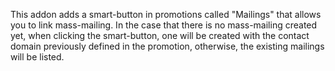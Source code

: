 This addon adds a smart-button in promotions called "Mailings" that
allows you to link mass-mailing. In the case that there is no
mass-mailing created yet, when clicking the smart-button, one will be
created with the contact domain previously defined in the promotion,
otherwise, the existing mailings will be listed.

